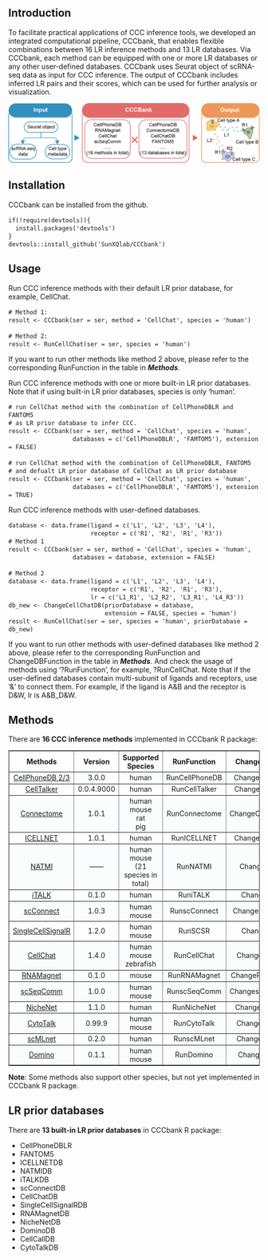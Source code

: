 Introduction
------------

To facilitate practical applications of CCC inference tools, we
developed an integrated computational pipeline, CCCbank, that enables
flexible combinations between 16 LR inference methods and 13 LR
databases. Via CCCbank, each method can be equipped with one or more LR
databases or any other user-defined databases. CCCbank uses Seurat
object of scRNA-seq data as input for CCC inference. The output of
CCCbank includes inferred LR pairs and their scores, which can be used
for further analysis or visualization.

![](https://github.com/SunXQlab/CCCbank/blob/main/CCCbank.png)

Installation
------------

CCCbank can be installed from the github.

    if(!require(devtools)){
      install.packages('devtools')
    }
    devtools::install_github('SunXQlab/CCCbank')

Usage
-----

Run CCC inference methods with their default LR prior database, for
example, CellChat.

    # Method 1:
    result <- CCCbank(ser = ser, method = 'CellChat', species = 'human')

    # Method 2:
    result <- RunCellChat(ser = ser, species = 'human')

If you want to run other methods like method 2 above, please refer to
the corresponding RunFunction in the table in ***Methods***.

Run CCC inference methods with one or more built-in LR prior databases.
Note that if using built-in LR prior databases, species is only ‘human’.

    # run CellChat method with the combination of CellPhoneDBLR and FANTOM5 
    # as LR prior database to infer CCC.
    result <- CCCbank(ser = ser, method = 'CellChat', species = 'human', 
                      databases = c('CellPhoneDBLR', 'FAMTOM5'), extension = FALSE)

    # run CellChat method with the combination of CellPhoneDBLR, FANTOM5 
    # and defualt LR prior database of CellChat as LR prior database
    result <- CCCbank(ser = ser, method = 'CellChat', species = 'human', 
                      databases = c('CellPhoneDBLR', 'FAMTOM5'), extension = TRUE)

Run CCC inference methods with user-defined databases.

    database <- data.frame(ligand = c('L1', 'L2', 'L3', 'L4'),
                           receptor = c('R1', 'R2', 'R1', 'R3'))
    # Method 1
    result <- CCCbank(ser = ser, method = 'CellChat', species = 'human', 
                      databases = database, extension = FALSE)

    # Method 2
    database <- data.frame(ligand = c('L1', 'L2', 'L3', 'L4'),
                           receptor = c('R1', 'R2', 'R1', 'R3'),
                           lr = c('L1_R1', 'L2_R2', 'L3_R1', 'L4_R3'))
    db_new <- ChangeCellChatDB(priorDatabase = database, 
                               extension = FALSE, species = 'human')
    result <- RunCellChat(ser = ser, species = 'human', priorDatabase = db_new)

If you want to run other methods with user-defined databases like method
2 above, please refer to the corresponding RunFunction and
ChangeDBFunction in the table in ***Methods***. And check the usage of
methods using ‘?RunFunction’, for example, ?RunCellChat. Note that if
the user-defined databases contain multi-subunit of ligands and
receptors, use ‘&’ to connect them. For example, if the ligand is A&B
and the receptor is D&W, lr is A&B\_D&W.

Methods
-------

There are **16 CCC inference methods** implemented in CCCbank R package:

<style>
        table{
        text-align: center;
        }
        .even-row {
        background-color: rgba(240, 248, 255, 0.3);
        }
</style>
<body>
<table border="1" cellspacing="1" width="800">
<thead>
<tr>
<th>
Methods
</th>
<th>
Version
</th>
<th>
Supported Species
</th>
<th>
RunFunction
</th>
<th>
ChangeDBFunction
</th>
</tr>
</thead>
<tbody>
<tr class="even-row">
<td>
<a href="https://github.com/ventolab/CellphoneDB">CellPhoneDB 2/3</a>
</td>
<td>
3.0.0
</td>
<td>
human
</td>
<td>
RunCellPhoneDB
</td>
<td>
ChangeCellPhoneDB
</td>
</tr>
<tr>
<td>
<a href="https://github.com/arc85/celltalker">CellTalker</a>
</td>
<td>
0.0.4.9000
</td>
<td>
human
</td>
<td>
RunCellTalker
</td>
<td>
ChangeCellTalkerDB
</td>
</tr>
<tr class="even-row">
<td>
<a href="https://github.com/msraredon/Connectome">Connectome</a>
</td>
<td>
1.0.1
</td>
<td>
human<br>mouse</br>rat</br>pig</br>
</td>
<td>
RunConnectome
</td>
<td>
ChangeConnectomeDB
</td>
</tr>
<tr>
<td>
<a href="https://github.com/soumelis-lab/ICELLNET">ICELLNET</a>
</td>
<td>
1.0.1
</td>
<td>
human
</td>
<td>
RunICELLNET
</td>
<td>
ChangeICELLNETDB
</td>
</tr>
<tr class="even-row">
<td>
<a href="https://github.com/asrhou/NATMI">NATMI</a>
</td>
<td>
——
</td>
<td>
human<br>mouse</br>(21 species in total)</br>
</td>
<td>
RunNATMI
</td>
<td>
ChangeNATMIDB
</td>
</tr>
<tr>
<td>
<a href="https://github.com/Coolgenome/iTALK">iTALK</a>
</td>
<td>
0.1.0
</td>
<td>
human
</td>
<td>
RuniTALK
</td>
<td>
ChangeiTALKDB
</td>
</tr>
<tr class="even-row">
<td>
<a href="https://github.com/JonETJakobsson/scConnect">scConnect</a>
</td>
<td>
1.0.3
</td>
<td>
human<br>mouse</br>
</td>
<td>
RunscConnect
</td>
<td>
ChangescConnectDB
</td>
</tr>
<tr>
<td>
<a href="https://github.com/SCA-IRCM/SingleCellSignalR">SingleCellSignalR</a>
</td>
<td>
1.2.0
</td>
<td>
human<br>mouse</br>
</td>
<td>
RunSCSR
</td>
<td>
ChangeSCSRDB
</td>
</tr>
<tr class="even-row">
<td>
<a href="https://github.com/sqjin/CellChat">CellChat</a>
</td>
<td>
1.4.0
</td>
<td>
human<br>mouse</br>zebrafish</br>
</td>
<td>
RunCellChat
</td>
<td>
ChangeCellChatDB
</td>
</tr>
<tr>
<td>
<a href="https://github.com/veltenlab/rnamagnet">RNAMagnet</a>
</td>
<td>
0.1.0
</td>
<td>
mouse
</td>
<td>
RunRNAMagnet
</td>
<td>
ChangeRNAMagnetDB
</td>
</tr>
<tr class="even-row">
<td>
<a href="https://gitlab.com/sysbiobig/scseqcomm">scSeqComm</a>
</td>
<td>
1.0.0
</td>
<td>
human<br>mouse</br>
</td>
<td>
RunscSeqComm
</td>
<td>
ChangescSeqCommDB
</td>
</tr>
<tr>
<td>
<a href="https://github.com/saeyslab/nichenetr">NicheNet</a>
</td>
<td>
1.1.0
</td>
<td>
human
</td>
<td>
RunNicheNet
</td>
<td>
ChangeNicheNetDB
</td>
</tr>
<tr class="even-row">
<td>
<a href="https://github.com/tanlabcode/CytoTalk">CytoTalk</a>
</td>
<td>
0.99.9
</td>
<td>
human<br>mouse</br>
</td>
<td>
RunCytoTalk
</td>
<td>
ChangeCytoTalkDB
</td>
</tr>
<tr>
<td>
<a href="https://github.com/SunXQlab/scMLnet2.0">scMLnet</a>
</td>
<td>
0.2.0
</td>
<td>
human
</td>
<td>
RunscMLnet
</td>
<td>
ChangescMLnetDB
</td>
</tr>
<tr class="even-row">
<td>
<a href="https://github.com/Elisseeff-Lab/domino">Domino</a>
</td>
<td>
0.1.1
</td>
<td>
human<br>mouse</br>
</td>
<td>
RunDomino
</td>
<td>
ChangeDominoDB
</td>
</tr>
</tbody>
</table>
</body>

**Note**: Some methods also support other species, but not yet
implemented in CCCbank R package.

LR prior databases
------------------

There are **13 built-in LR prior databases** in CCCbank R package:

-   CellPhoneDBLR
-   FANTOM5
-   ICELLNETDB
-   NATMIDB
-   iTALKDB
-   scConnectDB
-   CellChatDB
-   SingleCellSignalRDB
-   RNAMagnetDB
-   NicheNetDB
-   DominoDB
-   CellCallDB
-   CytoTalkDB

